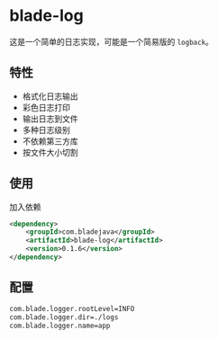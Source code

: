 # blade-log

这是一个简单的日志实现，可能是一个简易版的 `logback`。

## 特性

- 格式化日志输出
- 彩色日志打印
- 输出日志到文件
- 多种日志级别
- 不依赖第三方库
- 按文件大小切割

## 使用

加入依赖

```xml
<dependency>
    <groupId>com.bladejava</groupId>
    <artifactId>blade-log</artifactId>
    <version>0.1.6</version>
</dependency>
```

## 配置

```bash
com.blade.logger.rootLevel=INFO
com.blade.logger.dir=./logs
com.blade.logger.name=app
```

